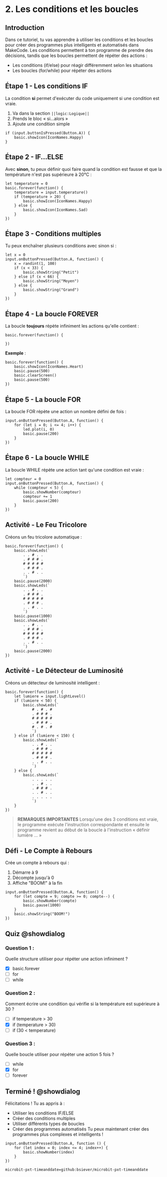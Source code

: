 # 2. Les conditions et les boucles

## Introduction
Dans ce tutoriel, tu vas apprendre à utiliser les conditions et les boucles pour créer des programmes plus intelligents et automatisés dans MakeCode.
Les conditions permettent à ton programme de prendre des décisions, tandis que les boucles permettent de répéter des actions :
- Les conditions (if/else) pour réagir différemment selon les situations
- Les boucles (for/while) pour répéter des actions

## Étape 1 - Les conditions IF
La condition **si** permet d'exécuter du code uniquement si une condition est vraie.
1. Va dans la section ``||logic:Logique||``
2. Prends le bloc « si...alors »
3. Ajoute une condition simple
```blocks
if (input.buttonIsPressed(Button.A)) {
    basic.showIcon(IconNames.Happy)
}
```

## Étape 2 - IF...ELSE
Avec **sinon**, tu peux définir quoi faire quand la condition est fausse et que la température n'est pas supérieure à 20°C :
```blocks
let temperature = 0
basic.forever(function() {
    temperature = input.temperature()
    if (temperature > 20) {
        basic.showIcon(IconNames.Happy)
    } else {
        basic.showIcon(IconNames.Sad)
    }
})
```

## Étape 3 - Conditions multiples
Tu peux enchaîner plusieurs conditions avec sinon si :
```blocks
let x = 0
input.onButtonPressed(Button.A, function() {
    x = randint(1, 100)
    if (x < 33) {
        basic.showString("Petit")
    } else if (x < 66) {
        basic.showString("Moyen")
    } else {
        basic.showString("Grand")
    }
})
```

## Étape 4 - La boucle FOREVER 
La boucle **toujours** répète infiniment les actions qu'elle contient :
```blocks
basic.forever(function() {

})
```
**Exemple** :
```blocks
basic.forever(function() {
    basic.showIcon(IconNames.Heart)
    basic.pause(500)
    basic.clearScreen()
    basic.pause(500)
})
```

## Étape 5 - La boucle FOR 
La boucle FOR répète une action un nombre défini de fois :
```blocks
input.onButtonPressed(Button.A, function() {
    for (let i = 0; i <= 4; i++) {
        led.plot(i, 0)
        basic.pause(200)
    }
})
```

## Étape 6 - La boucle WHILE 
La boucle WHILE répète une action tant qu'une condition est vraie :
```blocks
let compteur = 0
input.onButtonPressed(Button.A, function() {
    while (compteur < 5) {
        basic.showNumber(compteur)
        compteur += 1
        basic.pause(200)
    }
})
```

## Activité - Le Feu Tricolore 
Créons un feu tricolore automatique :
```blocks
basic.forever(function() {
    basic.showLeds(`
        . . # . .
        . # # # .
        # # # # #
        . # # # .
        . . # . .
        `)
    basic.pause(2000)
    basic.showLeds(`
        . . # . .
        . # # # .
        # # # # #
        . # # # .
        . . # . .
        `)
    basic.pause(1000)
    basic.showLeds(`
        . . # . .
        . # # # .
        # # # # #
        . # # # .
        . . # . .
        `)
    basic.pause(2000)
})
```

## Activité - Le Détecteur de Luminosité
Créons un détecteur de luminosité intelligent :
```blocks
basic.forever(function() {
    let lumiere = input.lightLevel()
    if (lumiere < 50) {
        basic.showLeds(`
            # . # . #
            . # # # .
            # # # # #
            . # # # .
            # . # . #
            `)
    } else if (lumiere < 150) {
        basic.showLeds(`
            . . # . .
            . # # # .
            # # # # #
            . # # # .
            . . # . .
            `)
    } else {
        basic.showLeds(`
            . . . . .
            . . # . .
            . # # # .
            . . # . .
            . . . . .
            `)
    }
})
```
> **REMARQUES IMPORTANTES**
> Lorsqu'une des 3 conditions est vraie, le programme exécute l'instruction correspondante et ensuite le programme revient au début de la boucle à l'instruction « définir lumière ... »


## Défi - Le Compte à Rebours
Crée un compte à rebours qui :
1. Démarre à 9
2. Décompte jusqu'à 0
3. Affiche "BOOM!" à la fin
```blocks
input.onButtonPressed(Button.A, function() {
    for (let compte = 9; compte >= 0; compte--) {
        basic.showNumber(compte)
        basic.pause(1000)
    }
    basic.showString("BOOM!")
})
```

## Quiz @showdialog
### Question 1 :
Quelle structure utiliser pour répéter une action infiniment ?
* [x] basic.forever
* [ ] for
* [ ] while

### Question 2 :
Comment écrire une condition qui vérifie si la température est supérieure à 30 ?
* [ ] if temperature > 30
* [x] if (temperature > 30)
* [ ] if (30 < temperature)

### Question 3 :
Quelle boucle utiliser pour répéter une action 5 fois ?
* [ ] while
* [x] for
* [ ] forever

## Terminé ! @showdialog
Félicitations ! Tu as appris à :
* Utiliser les conditions IF/ELSE
* Créer des conditions multiples
* Utiliser différents types de boucles
* Créer des programmes automatisés
Tu peux maintenant créer des programmes plus complexes et intelligents !

```ghost
input.onButtonPressed(Button.A, function () {
    for (let index = 0; index <= 4; index++) {
        basic.showNumber(index)
    }
})
```
```package
microbit-pxt-timeanddate=github:bsiever/microbit-pxt-timeanddate
```